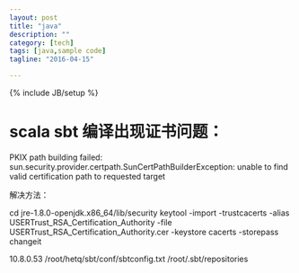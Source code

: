 ```yaml
---
layout: post
title: "java"
description: ""
category: [tech]
tags: [java,sample code]
tagline: "2016-04-15"

---
```

{% include JB/setup %}



# scala sbt 编译出现证书问题：
PKIX path building failed: sun.security.provider.certpath.SunCertPathBuilderException: unable to find valid certification path to requested target

解决方法：

cd jre-1.8.0-openjdk.x86_64/lib/security
keytool -import -trustcacerts -alias USERTrust_RSA_Certification_Authority -file USERTrust_RSA_Certification_Authority.cer -keystore cacerts -storepass changeit

10.8.0.53 /root/hetq/sbt/conf/sbtconfig.txt
/root/.sbt/repositories
